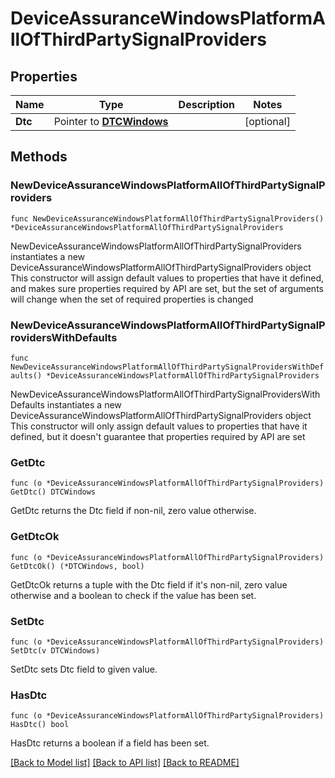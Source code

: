 # DeviceAssuranceWindowsPlatformAllOfThirdPartySignalProviders

## Properties

Name | Type | Description | Notes
------------ | ------------- | ------------- | -------------
**Dtc** | Pointer to [**DTCWindows**](DTCWindows.md) |  | [optional] 

## Methods

### NewDeviceAssuranceWindowsPlatformAllOfThirdPartySignalProviders

`func NewDeviceAssuranceWindowsPlatformAllOfThirdPartySignalProviders() *DeviceAssuranceWindowsPlatformAllOfThirdPartySignalProviders`

NewDeviceAssuranceWindowsPlatformAllOfThirdPartySignalProviders instantiates a new DeviceAssuranceWindowsPlatformAllOfThirdPartySignalProviders object
This constructor will assign default values to properties that have it defined,
and makes sure properties required by API are set, but the set of arguments
will change when the set of required properties is changed

### NewDeviceAssuranceWindowsPlatformAllOfThirdPartySignalProvidersWithDefaults

`func NewDeviceAssuranceWindowsPlatformAllOfThirdPartySignalProvidersWithDefaults() *DeviceAssuranceWindowsPlatformAllOfThirdPartySignalProviders`

NewDeviceAssuranceWindowsPlatformAllOfThirdPartySignalProvidersWithDefaults instantiates a new DeviceAssuranceWindowsPlatformAllOfThirdPartySignalProviders object
This constructor will only assign default values to properties that have it defined,
but it doesn't guarantee that properties required by API are set

### GetDtc

`func (o *DeviceAssuranceWindowsPlatformAllOfThirdPartySignalProviders) GetDtc() DTCWindows`

GetDtc returns the Dtc field if non-nil, zero value otherwise.

### GetDtcOk

`func (o *DeviceAssuranceWindowsPlatformAllOfThirdPartySignalProviders) GetDtcOk() (*DTCWindows, bool)`

GetDtcOk returns a tuple with the Dtc field if it's non-nil, zero value otherwise
and a boolean to check if the value has been set.

### SetDtc

`func (o *DeviceAssuranceWindowsPlatformAllOfThirdPartySignalProviders) SetDtc(v DTCWindows)`

SetDtc sets Dtc field to given value.

### HasDtc

`func (o *DeviceAssuranceWindowsPlatformAllOfThirdPartySignalProviders) HasDtc() bool`

HasDtc returns a boolean if a field has been set.


[[Back to Model list]](../README.md#documentation-for-models) [[Back to API list]](../README.md#documentation-for-api-endpoints) [[Back to README]](../README.md)


